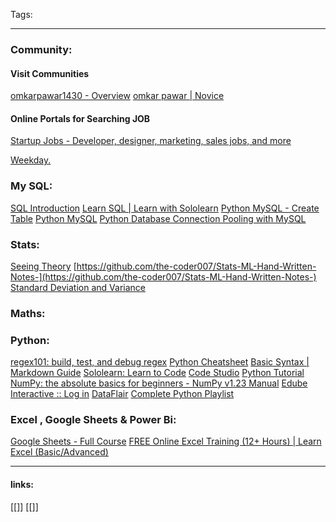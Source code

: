 
Tags: 

-------------------------------------
### Community:
#### Visit Communities
[omkarpawar1430 - Overview](https://github.com/omkarpawar1430)
[omkar pawar | Novice](https://www.kaggle.com/omkarpawar1430)

#### **Online Portals for Searching JOB**

[Startup Jobs - Developer, designer, marketing, sales jobs, and more](https://startup.jobs/)

[Weekday.](https://jobs.weekday.works/)

### My SQL:
[SQL Introduction](https://www.w3schools.com/sql/sql_intro.asp)
[Learn SQL | Learn with Sololearn](https://www.sololearn.com/learning/1060)
[Python MySQL - Create Table](https://www.tutorialspoint.com/python_data_access/python_mysql_create_table.htm)
[Python MySQL](https://www.w3schools.com/python/python_mysql_getstarted.asp)
[Python Database Connection Pooling with MySQL](https://pynative.com/python-database-connection-pooling-with-mysql/)
### Stats:
[Seeing Theory](https://seeing-theory.brown.edu/index.html)
[https://github.com/the-coder007/Stats-ML-Hand-Written-Notes-](https://github.com/the-coder007/Stats-ML-Hand-Written-Notes-)
[Standard Deviation and Variance](https://www.mathsisfun.com/data/standard-deviation.html)
### Maths:
### Python:
[regex101: build, test, and debug regex](https://regex101.com/)
[Python Cheatsheet](https://www.pythoncheatsheet.org/cheatsheet/sets)
[Basic Syntax | Markdown Guide](https://www.markdownguide.org/basic-syntax/)
[Sololearn: Learn to Code](https://www.sololearn.com/home)
[Code Studio](https://www.codingninjas.com/codestudio/guided-paths/data-science)
[Python Tutorial](https://www.w3schools.com/python/default.asp)
[NumPy: the absolute basics for beginners - NumPy v1.23 Manual](https://numpy.org/doc/stable/user/absolute_beginners.html)
[Edube Interactive :: Log in](https://edube.org/study)
[DataFlair](https://data-flair.training/courses/python-course/lessons/1-1-introduction-to-python/)
[Complete Python Playlist](https://www.youtube.com/playlist?list=PLZoTAELRMXVNUL99R4bDlVYsncUNvwUBB)
### Excel , Google Sheets & Power Bi:
[Google Sheets - Full Course](https://youtu.be/N2opj8XzYBY)
[FREE Online Excel Training (12+ Hours) | Learn Excel (Basic/Advanced)](https://trumpexcel.com/learn-excel/)





---------------------
#### links:
[[]]
[[]]

